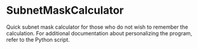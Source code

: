 # SubnetMaskCalculator
Quick subnet mask calculator for those who do not wish to remember the calculation.
For additional documentation about personalizing the program, refer to the Python script.

